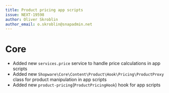 ```yaml
---
title: Product pricing app scripts
issue: NEXT-19598
author: Oliver Skroblin
author_email: o.skroblin@snapadmin.net
---
```

# Core
* Added new `services.price` service to handle price calculations in app scripts
* Added new `Shopware\Core\Content\Product\Hook\Pricing\ProductProxy` class for product manipulation in app scripts
* Added new `product-pricing`(`ProductPricingHook`) hook for app scripts 
